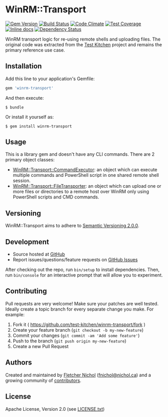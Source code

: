 # WinRM::Transport

[![Gem Version](https://badge.fury.io/rb/winrm-transport.svg)](http://badge.fury.io/rb/winrm-transport)
[![Build Status](https://secure.travis-ci.org/test-kitchen/winrm-transport.svg?branch=master)](https://travis-ci.org/test-kitchen/winrm-transport)
[![Code Climate](https://codeclimate.com/github/test-kitchen/winrm-transport.svg)](https://codeclimate.com/github/test-kitchen/winrm-transport)
[![Test Coverage](https://codeclimate.com/github/test-kitchen/winrm-transport/badges/coverage.svg)](https://codeclimate.com/github/test-kitchen/winrm-transport)
[![Inline docs](http://inch-ci.org/github/test-kitchen/winrm-transport.svg?branch=master)](http://inch-ci.org/github/test-kitchen/winrm-transport)
[![Dependency Status](https://gemnasium.com/test-kitchen/winrm-transport.svg)](https://gemnasium.com/test-kitchen/winrm-transport)

WinRM transport logic for re-using remote shells and uploading files. The original code was extracted from the [Test Kitchen][test_kitchen] project and remains the primary reference use case.

## Installation

Add this line to your application's Gemfile:

```ruby
gem 'winrm-transport'
```

And then execute:

    $ bundle

Or install it yourself as:

    $ gem install winrm-transport

## Usage

This is a library gem and doesn't have any CLI commands. There are 2 primary object classes:

* [WinRM::Transport::CommandExecutor][command_executor]: an object which can
  execute multiple commands and PowerShell script in one shared remote shell
  session.
* [WinRM::Transport::FileTransporter][file_transporter]: an object which can
  upload one or more files or directories to a remote host over WinRM only
  using PowerShell scripts and CMD commands.

## Versioning

WinRM::Transport aims to adhere to [Semantic Versioning 2.0.0][semver].

## Development

* Source hosted at [GitHub][repo]
* Report issues/questions/feature requests on [GitHub Issues][issues]

After checking out the repo, run `bin/setup` to install dependencies. Then, run
`bin/console` for an interactive prompt that will allow you to experiment.

## Contributing

Pull requests are very welcome! Make sure your patches are well tested.
Ideally create a topic branch for every separate change you make. For
example:

1. Fork it ( https://github.com/test-kitchen/winrm-transport/fork )
2. Create your feature branch (`git checkout -b my-new-feature`)
3. Commit your changes (`git commit -am 'Add some feature'`)
4. Push to the branch (`git push origin my-new-feature`)
5. Create a new Pull Request

## Authors

Created and maintained by [Fletcher Nichol][fnichol] (<fnichol@nichol.ca>) and
a growing community of [contributors][contributors].

## License

Apache License, Version 2.0 (see [LICENSE.txt][license])

[command_executor]: https://github.com/test-kitchen/winrm-transport/blob/master/lib/winrm/transport/command_executor.rb
[contributors]: https://github.com/test-kitchen/winrm-transport/graphs/contributors
[file_transporter]: https://github.com/test-kitchen/winrm-transport/blob/master/lib/winrm/transport/file_transporter.rb
[fnichol]: https://github.com/fnichol
[issues]: https://github.com/test-kitchen/winrm-transpor/issues
[license]: https://github.com/test-kitchen/winrm-transport/blob/master/LICENSE.txt
[repo]: https://github.com/test-kitchen/winrm-transport
[semver]: http://semver.org/
[test_kitchen]: http://kitchen.ci
